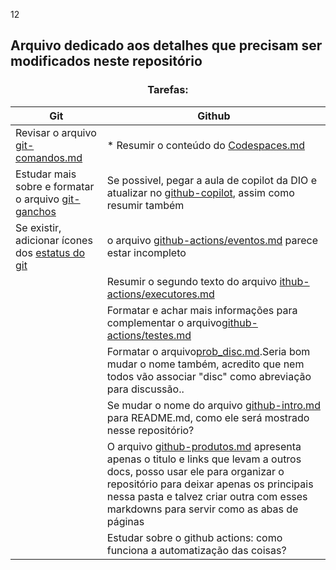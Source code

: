 12
<h2>Arquivo dedicado aos detalhes que precisam ser modificados neste repositório</h2> 


<h3 align=center> Tarefas: </h3>

| Git                                                                                                                      | Github |
|----------|----------|
| Revisar o arquivo [git-comandos.md](https://github.com/IsabellaSMA/Git_Github/blob/main/git/git-comandos.md) | * Resumir o conteúdo do [Codespaces.md](https://github.com/IsabellaSMA/Git_Github/blob/main/github/github-codespace.md)|
|Estudar mais sobre e formatar o arquivo [git-ganchos](https://github.com/IsabellaSMA/Git_Github/blob/main/git/git-ganchos.md) | Se possivel, pegar a aula de copilot da DIO e atualizar no [github-copilot](https://github.com/IsabellaSMA/Git_Github/blob/main/github/github-copilot.md), assim como resumir também
|Se existir, adicionar ícones dos [estatus do git](https://github.com/IsabellaSMA/Git_Github/blob/main/git/git-status.md)| o arquivo [github-actions/eventos.md](https://github.com/IsabellaSMA/Git_Github/blob/main/github/github-eventos.md ) parece estar incompleto
|                                                        | Resumir o segundo texto do arquivo [ithub-actions/executores.md](https://github.com/IsabellaSMA/Git_Github/blob/main/github/github-executores.md)
|                                      | Formatar e achar mais informações para complementar o arquivo[github-actions/testes.md](https://github.com/IsabellaSMA/Git_Github/blob/main/github/github-testes.md)
|                                                    | Formatar o arquivo[prob_disc.md](https://github.com/IsabellaSMA/Git_Github/blob/main/github/github-prob_disc.md).Seria bom mudar o nome também, acredito que nem todos vão associar "disc" como abreviação para discussão.. 
|                          | Se mudar o nome do arquivo [github-intro.md](https://github.com/IsabellaSMA/Git_Github/blob/main/github/github-intro.md) para README.md, como ele será mostrado nesse repositório?
|                                                      | O arquivo [github-produtos.md](https://github.com/IsabellaSMA/Git_Github/blob/main/github/github-produtos.md) apresenta apenas o titulo e links que levam a outros docs, posso usar ele para organizar o repositório para deixar apenas os principais nessa pasta e talvez criar outra com esses markdowns para servir como as abas de páginas
|           | Estudar sobre o github actions: como funciona a automatização das coisas?


